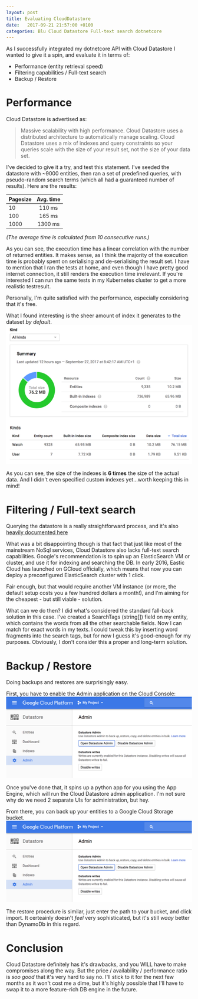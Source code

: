 ```yaml
---
layout: post
title: Evaluating CloudDatastore
date:   2017-09-21 21:57:00 +0100
categories: Blu Cloud Datastore Full-text search dotnetcore
---
```


As I successfully integrated my dotnetcore API with Cloud Datastore I wanted to give it a spin, and evaluate it in terms of:

* Performance (entity retrieval speed)
* Filtering capabilities / Full-text search
* Backup / Restore

# Performance
Cloud Datastore is advertised as:
> Massive scalability with high performance. Cloud Datastore uses a distributed architecture to automatically manage
> scaling. Cloud Datastore uses a mix of indexes and query constraints so your queries scale with the size of your
> result set, not the size of your data set.

I've decided to give it a try, and test this statement. I've seeded the datastore with ~9000 entities, then ran a set of predefined queries, with pseudo-random search terms (which all had a guaranteed number of results).
Here are the results:

| Pagesize      | Avg. time       |
| ------------- |:---------------:|
| 10            | 110 ms          |
| 100           | 165 ms          |
| 1000          | 1300 ms         |

*(The average time is calculated from 10 consecutive runs.)*

As you can see, the execution time has a linear correlation with the number of returned entities. It makes sense, as I think the majority of the execution time is probably spent on serialising and de-serialising the result set.
I have to mention that I ran the tests at home, and even though I have pretty good internet connection, it still renders the execution time irrelevant. If you're interested I can run the same tests in my Kubernetes cluster to get a more realistic testresult.

Personally, I'm quite satisfied with the performance, especially considering that it's free.

What I found interesting is the sheer amount of index it generates to the dataset *by default*.
![alt text](/images/articles/datastore.png "Cloud Datastore Dashboard")

As you can see, the size of the indexes is **6 times** the size of the actual data.
And I didn't even specified custom indexes yet...worth keeping this in mind!

# Filtering / Full-text search
Querying the datastore is a really straightforward process, and it's also [heavily documented here](https://cloud.google.com/datastore/docs/concepts/queries#filters)

What was a bit disappointing though is that fact that just like most of the mainstream NoSql services, Cloud Datastore also lacks full-text search capabilities.
Google's recommendation is to spin up an ElasticSearch VM or cluster, and use it for indexing and searching the DB. In early 2016, Eastic Cloud has launched on GCloud officially, which means that now you can deploy a preconfigured ElasticSearch cluster with 1 click.

Fair enough, but that would require another VM instance (or more, the default setup costs you a few hundred dollars a month!), and I'm aiming for the cheapest - but still viable - solution.

What can we do then? I did what's considered the standard fall-back solution in this case. I've created a SearchTags (string[]) field on my entity, which contains the words from all the other searchable fields. Now I can match for exact words in my texts.
I could tweak this by inserting word fragments into the search tags, but for now I guess it's good-enough for my purposes. Obviously, I don't consider this a proper and long-term solution.

# Backup / Restore
Doing backups and restores are surprisingly easy.

First, you have to enable the Admin application on the Cloud Console:
![alt text](/images/articles/console_admin.png "Admin section")

Once you've done that, it spins up a python app for you using the App Engine, which will run the Cloud Datastore admin application. I'm not sure why do we need 2 separate UIs for administration, but hey.

From there, you can back up your entities to a Google Cloud Storage bucket.
![alt text](/images/articles/console_admin.png "Admin application - Backup screen")

The restore procedure is similar, just enter the path to your bucket, and click import.
It certeainly doesn't *feel* very sophisticated, but it's still *waay* better than DynamoDb in this regard.

# Conclusion
Cloud Datastore definitely has it's drawbacks, and you WILL have to make compromises along the way. But the price / availability / performance ratio is *soo good* that it's very hard to say no. I'll stick to it for the next few months as it won't cost me a dime, but it's highly possible that I'll have to swap it to a more feature-rich DB engine in the future.







